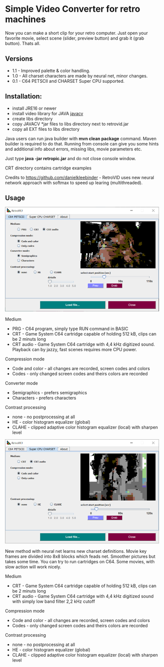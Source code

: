 # Simple Video Converter for retro machines

Now you can make a short clip for your retro computer. Just open your favorite movie, select scene (slider, preview button) and grab it (grab button). Thats all.

## Versions

* 1.1 - Improved palette & color handling.
* 1.0 - All charset characters are made by neural net, minor changes.
* 0.1 - C64 PETSCII and CHARSET Super CPU supported.

## Installation: 

* install JRE16 or newer
* install video library for JAVA [javacv](https://sourceforge.net/projects/javacv.mirror/)
* create libs directory
* copy JAVACV *jar files to libs directory next to retrovid.jar 
* copy all EXT files to libs directory

Java users can run java builder with <b>mvn clean package</b> command. Maven builder is required to do that. Running from console can give you some hints and additional info about errors, missing libs, movie parameters etc.

Just type <b>java -jar retropic.jar</b> and do not close console window.

CRT directory contains cartridge examples

Credits to https://github.com/danielkleebinder - RetroVID uses new neural network approach with softmax to speed up learing (multithreaded).

## Usage

![C64 Petscii](c64petscii.png)

Medium

- PRG - C64 program, simply type RUN command in BASIC
- CRT - Game System C64 cartridge capable of holding 512 kB, clips can be 2 minuts long
- CRT audio - Game System C64 cartridge with 4,4 kHz digitized sound. Playback can by jazzy, fast scenes requires more CPU power.
 
Compression mode

- Code and color - all changes are recorded, screen codes and colors
- Codes - only changed screen codes and theirs colors are recorded

Converter mode

- Semigraphics - prefers semigraphics
- Characters - prefers characters

Contrast processing

- none - no postprocessing at all
- HE - color histogram equalizer (global)
- CLAHE - clipped adaptive color histogram equalizer (local) with sharpen level 

![Super CPU Charset](retrovid.png)

New method with neural net learns new charset definitions. Movie key frames are divided into 8x8 blocks which feads net. Smoother pictures but takes some time. You can try to run cartridges on C64. Some movies, with slow action will work nicely. 

Medium

- CRT - Game System C64 cartridge capable of holding 512 kB, clips can be 2 minuts long
- CRT audio - Game System C64 cartridge with 4,4 kHz digitized sound with simply low band filter 2,2 kHz cutoff
 
Compression mode

- Code and color - all changes are recorded, screen codes and colors
- Codes - only changed screen codes and theirs colors are recorded

Contrast processing

- none - no postprocessing at all
- HE - color histogram equalizer (global)
- CLAHE - clipped adaptive color histogram equalizer (local) with sharpen level 

